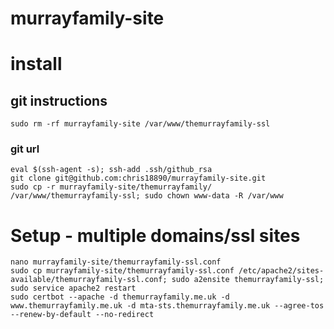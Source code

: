 murrayfamily-site
==============

# install

## git instructions

```
sudo rm -rf murrayfamily-site /var/www/themurrayfamily-ssl
```

### git url

```
eval $(ssh-agent -s); ssh-add .ssh/github_rsa
git clone git@github.com:chris18890/murrayfamily-site.git
sudo cp -r murrayfamily-site/themurrayfamily/ /var/www/themurrayfamily-ssl; sudo chown www-data -R /var/www
```

# Setup - multiple domains/ssl sites

```
nano murrayfamily-site/themurrayfamily-ssl.conf
sudo cp murrayfamily-site/themurrayfamily-ssl.conf /etc/apache2/sites-available/themurrayfamily-ssl.conf; sudo a2ensite themurrayfamily-ssl; sudo service apache2 restart
sudo certbot --apache -d themurrayfamily.me.uk -d www.themurrayfamily.me.uk -d mta-sts.themurrayfamily.me.uk --agree-tos --renew-by-default --no-redirect
```
